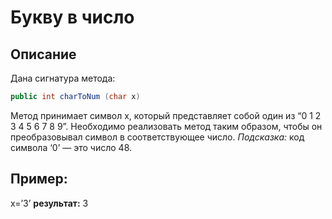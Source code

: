 # Букву в число

## Описание
Дана сигнатура метода: 
```java 
public int charToNum (char x)
```
Метод принимает символ х, который представляет собой один из “0 1 2 3 4 5 6 7
8 9”. Необходимо реализовать метод таким образом, чтобы он преобразовывал
символ в соответствующее число. *Подсказка:* код символа ‘0’ — это число 48.
## Пример:
x=’3’
**результат:** 3
